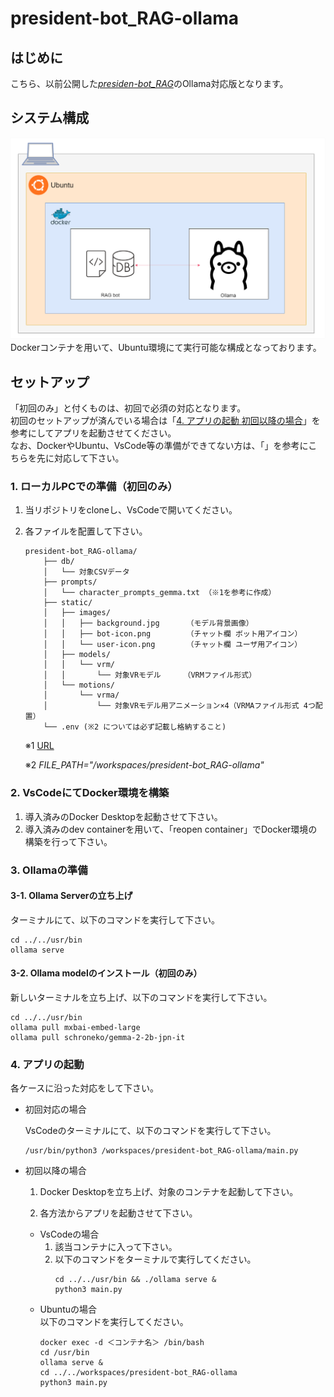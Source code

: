 # president-bot_RAG-ollama

## はじめに
こちら、以前公開した[*presiden-bot_RAG*](https://github.com/SakutoHata/president-bot_RAG)のOllama対応版となります。

## システム構成
![ボット構成図](/images/ボット構成図.png)<br>
Dockerコンテナを用いて、Ubuntu環境にて実行可能な構成となっております。

## セットアップ
「初回のみ」と付くものは、初回で必須の対応となります。<br>
初回のセットアップが済んでいる場合は「[4. アプリの起動 初回以降の場合](#4-アプリの起動)」を参考にしてアプリを起動させてください。<br>
なお、DockerやUbuntu、VsCode等の準備ができてない方は、「」を参考にこちらを先に対応して下さい。

### 1. ローカルPCでの準備（初回のみ）
1. 当リポジトリをcloneし、VsCodeで開いてください。
2. 各ファイルを配置して下さい。
    ```
    president-bot_RAG-ollama/
        ├── db/
        │   └── 対象CSVデータ
        ├── prompts/
        │   └── character_prompts_gemma.txt （※1を参考に作成）
        ├── static/
        │   ├── images/
        │   │   ├── background.jpg      （モデル背景画像）
        │   │   ├── bot-icon.png        （チャット欄 ボット用アイコン）
        │   │   └── user-icon.png       （チャット欄 ユーザ用アイコン）
        │   ├── models/
        │   │   └── vrm/
        │   │       └── 対象VRモデル     （VRMファイル形式）
        │   └── motions/
        │       └── vrma/
        │           └── 対象VRモデル用アニメーション×4（VRMAファイル形式 4つ配置）
        └── .env (※2 については必ず記載し格納すること)
    ```
    ※1 [URL](https://www.promptingguide.ai/models/gemma)

    ※2 *FILE_PATH="/workspaces/president-bot_RAG-ollama"*

### 2. VsCodeにてDocker環境を構築
1. 導入済みのDocker Desktopを起動させて下さい。
2. 導入済みのdev containerを用いて、「reopen container」でDocker環境の構築を行って下さい。
### 3. Ollamaの準備
#### 3-1. Ollama Serverの立ち上げ
ターミナルにて、以下のコマンドを実行して下さい。
```
cd ../../usr/bin
ollama serve
```
#### 3-2. Ollama modelのインストール（初回のみ）
新しいターミナルを立ち上げ、以下のコマンドを実行して下さい。
```
cd ../../usr/bin
ollama pull mxbai-embed-large
ollama pull schroneko/gemma-2-2b-jpn-it
```
### 4. アプリの起動
各ケースに沿った対応をして下さい。

- 初回対応の場合<br>

    VsCodeのターミナルにて、以下のコマンドを実行して下さい。

    ```
    /usr/bin/python3 /workspaces/president-bot_RAG-ollama/main.py
    ```

- 初回以降の場合<br>
    1. Docker Desktopを立ち上げ、対象のコンテナを起動して下さい。

    2. 各方法からアプリを起動させて下さい。
    - VsCodeの場合<br>
        1. 該当コンテナに入って下さい。
        2. 以下のコマンドをターミナルで実行してください。
            ```
            cd ../../usr/bin && ./ollama serve &
            python3 main.py
            ```
    - Ubuntuの場合<br>
        以下のコマンドを実行してください。
        ```
        docker exec -d ＜コンテナ名＞ /bin/bash
        cd /usr/bin
        ollama serve &
        cd ../../workspaces/president-bot_RAG-ollama
        python3 main.py
        ```